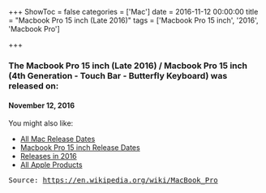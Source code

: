 +++
ShowToc = false
categories = ['Mac']
date = 2016-11-12 00:00:00
title = "Macbook Pro 15 inch (Late 2016)"
tags = ['Macbook Pro 15 inch', '2016', 'Macbook Pro']

+++

### The Macbook Pro 15 inch (Late 2016) / Macbook Pro 15 inch (4th Generation - Touch Bar - Butterfly Keyboard) was released on: 
#### November 12, 2016


<!--more-->


    
You might also like:

- [All Mac Release Dates](https://AppleReleaseDate.com/categories/mac/)
- [Macbook Pro 15 inch Release Dates](https://AppleReleaseDate.com/tags/macbook-pro-15-inch/)
- [Releases in 2016](https://AppleReleaseDate.com/tags/2016/)
- [All Apple Products](https://AppleReleaseDate.com/categories/)



<kbd> Source: https://en.wikipedia.org/wiki/MacBook_Pro</kbd>

